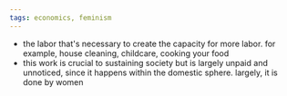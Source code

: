 ```yaml
---
tags: economics, feminism
---
```


- the labor that's necessary to create the capacity for more labor. for example, house cleaning, childcare, cooking your food
- this work is crucial to sustaining society but is largely unpaid and unnoticed, since it happens within the domestic sphere. largely, it is done by women